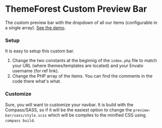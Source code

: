 ThemeForest Custom Preview Bar
=======================

The custom preview bar with the dropdown of all our items (configurable in a single array). [See the demo](http://www.proteusthemes.com/themes/?theme=webmarket-html).

### Setup

It is easy to setup this custom bar.

1. Change the two constants at the beginnig of the `index.php` file to match your URL (where themes/templates are located) and your Envato username (for ref link).
2. Change the PHP array of the items. You can find the comments in the code there what's what.

### Customize

Sure, you will want to customize your navbar. It is build with the Compass/SASS, so if it will be the easiest option to change the `preview-bar/sass/style.scss` which will be compiles to the minified CSS using `compass build`.